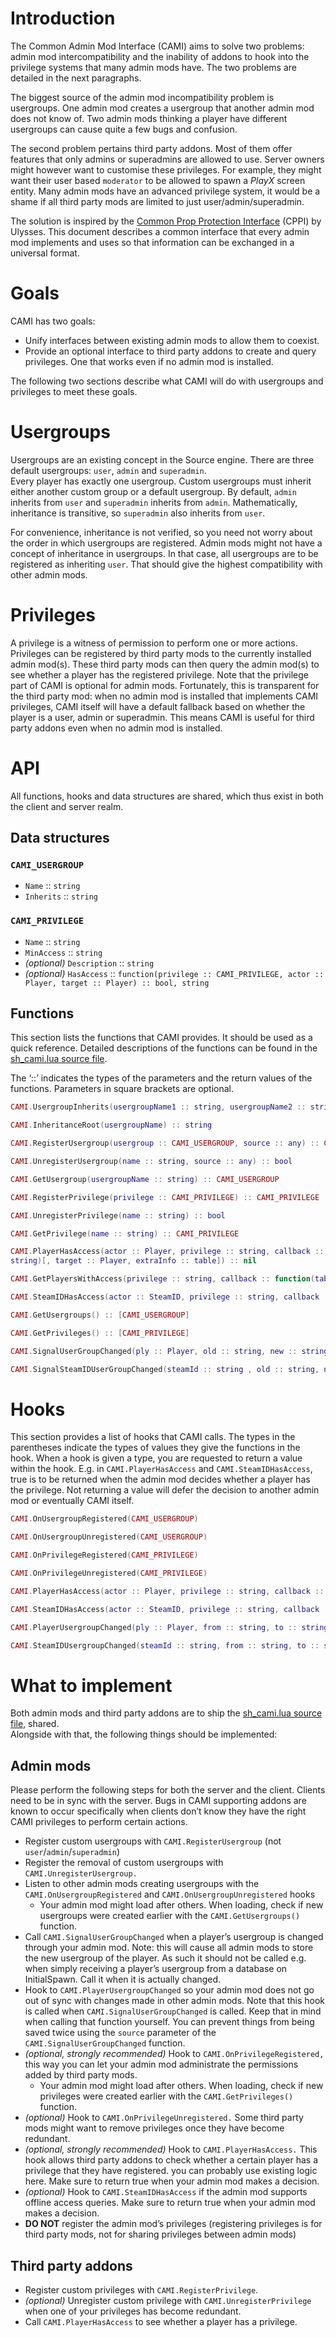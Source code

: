 # Introduction
The Common Admin Mod Interface (CAMI) aims to solve two problems: admin mod intercompatibility and the inability of addons to hook into the privilege systems that many admin mods have. The two problems are detailed in the next paragraphs.

The biggest source of the admin mod incompatibility problem is usergroups. One admin mod creates a usergroup that another admin mod does not know of. Two admin mods thinking a player have different usergroups can cause quite a few bugs and confusion.

The second problem pertains third party addons. Most of them offer features that only admins or superadmins are allowed to use. Server owners might however want to customise these privileges. For example, they might want their user based `moderator` to be allowed to spawn a _PlayX_ screen entity. Many admin mods have an advanced privilege system, it would be a shame if all third party mods are limited to just user/admin/superadmin.

The solution is inspired by the [Common Prop Protection Interface](ulyssesmod.net/archive/CPPI_v1-3.pdf) (CPPI) by Ulysses. This document describes a common interface that every admin mod implements and uses so that information can be exchanged in a universal format.

# Goals
CAMI has two goals:
- Unify interfaces between existing admin mods to allow them to coexist.
- Provide an optional interface to third party addons to create and query privileges. One that works even if no admin mod is installed.

The following two sections describe what CAMI will do with usergroups and privileges to meet these goals.

# Usergroups
Usergroups are an existing concept in the Source engine. There are three default usergroups: `user`, `admin` and `superadmin`.  
Every player has exactly one usergroup. Custom usergroups must inherit either another custom group or a default usergroup. By default, `admin` inherits from `user` and `superadmin` inherits from `admin`. Mathematically, inheritance is transitive, so `superadmin` also inherits from `user`.

For convenience, inheritance is not verified, so you need not worry about the order in which usergroups are registered. Admin mods might not have a concept of inheritance in usergroups. In that case, all usergroups are to be registered as inheriting `user`. That should give the highest compatibility with other admin mods.

# Privileges
A privilege is a witness of permission to perform one or more actions. Privileges can be registered by third party mods to the currently installed admin mod(s). These third party mods can then query the admin mod(s) to see whether a player has the registered privilege. Note that the privilege part of CAMI is optional for admin mods. Fortunately, this is transparent for the third party mod: when no admin mod is installed that implements CAMI privileges, CAMI itself will have a default fallback based on whether the player is a user, admin or superadmin. This means CAMI is useful for third party addons even when no admin mod is installed.

# API
All functions, hooks and data structures are shared, which thus exist in both the client and server realm.

## Data structures

### `CAMI_USERGROUP`
- `Name` :: `string`
- `Inherits` :: `string`

### `CAMI_PRIVILEGE`
- `Name` :: `string`
- `MinAccess` :: `string`
- _(optional)_ `Description` :: `string`
- _(optional)_ `HasAccess` :: `function(privilege :: CAMI_PRIVILEGE, actor :: Player, target :: Player) :: bool, string`

## Functions
This section lists the functions that CAMI provides. It should be used as a quick reference. Detailed descriptions of the functions can be found in the [sh_cami.lua source file](./sh_cami.lua).

The ‘::’ indicates the types of the parameters and the return values of the functions. Parameters in square brackets are optional.

```lua
CAMI.UsergroupInherits(usergroupName1 :: string, usergroupName2 :: string) :: bool

CAMI.InheritanceRoot(usergroupName) :: string

CAMI.RegisterUsergroup(usergroup :: CAMI_USERGROUP, source :: any) :: CAMI_USERGROUP

CAMI.UnregisterUsergroup(name :: string, source :: any) :: bool

CAMI.GetUsergroup(usergroupName :: string) :: CAMI_USERGROUP

CAMI.RegisterPrivilege(privilege :: CAMI_PRIVILEGE) :: CAMI_PRIVILEGE

CAMI.UnregisterPrivilege(name :: string) :: bool

CAMI.GetPrivilege(name :: string) :: CAMI_PRIVILEGE

CAMI.PlayerHasAccess(actor :: Player, privilege :: string, callback :: function(bool,
string)[, target :: Player, extraInfo :: table]) :: nil

CAMI.GetPlayersWithAccess(privilege :: string, callback :: function(table)[, target :: Player, extraInfo :: Table]) :: nil

CAMI.SteamIDHasAccess(actor :: SteamID, privilege :: string, callback :: function(bool, string)[, target :: SteamID, extraInfo :: table]) :: nil

CAMI.GetUsergroups() :: [CAMI_USERGROUP]

CAMI.GetPrivileges() :: [CAMI_PRIVILEGE]

CAMI.SignalUserGroupChanged(ply :: Player, old :: string, new :: string, source :: any)

CAMI.SignalSteamIDUserGroupChanged(steamId :: string , old :: string, new :: string, source :: any)
```

# Hooks
This section provides a list of hooks that CAMI calls. The types in the parentheses indicate the types of values they give the functions in the hook. When a hook is given a type, you are requested to return a value within the hook. E.g. in `CAMI.PlayerHasAccess` and `CAMI.SteamIDHasAccess`, true is to be returned when the admin mod decides whether a player has the privilege. Not returning a value will defer the decision to another admin mod or eventually CAMI itself.

```lua
CAMI.OnUsergroupRegistered(CAMI_USERGROUP)

CAMI.OnUsergroupUnregistered(CAMI_USERGROUP)

CAMI.OnPrivilegeRegistered(CAMI_PRIVILEGE)

CAMI.OnPrivilegeUnregistered(CAMI_PRIVILEGE)

CAMI.PlayerHasAccess(actor :: Player, privilege :: string, callback :: function(bool, string), target :: Player, extraInfo :: table) :: bool/nil

CAMI.SteamIDHasAccess(actor :: SteamID, privilege :: string, callback :: function(bool, string), target :: Player, extraInfo :: table) :: bool/nil

CAMI.PlayerUsergroupChanged(ply :: Player, from :: string, to :: string, source :: any)

CAMI.SteamIDUsergroupChanged(steamId :: string, from :: string, to :: string, source :: any)
```

# What to implement
Both admin mods and third party addons are to ship the [sh_cami.lua source file](./sh_cami.lua), shared.  
Alongside with that, the following things should be implemented:

## Admin mods
Please perform the following steps for both the server and the client. Clients need to be in sync with the server. Bugs in CAMI supporting addons are known to occur specifically when clients don’t know they have the right CAMI privileges to perform certain actions.

- Register custom usergroups with `CAMI.RegisterUsergroup` (not `user`/`admin`/`superadmin`)
- Register the removal of custom usergroups with `CAMI.UnregisterUsergroup.`
- Listen to other admin mods creating usergroups with the `CAMI.OnUsergroupRegistered` and `CAMI.OnUsergroupUnregistered` hooks
  - Your admin mod might load after others. When loading, check if new usergroups were created earlier with the `CAMI.GetUsergroups()` function.
- Call `CAMI.SignalUserGroupChanged` when a player’s usergroup is changed through your admin mod. Note: this will cause all admin mods to store the new usergroup of the player. As such it should not be called e.g. when simply receiving a player’s usergroup from a database on InitialSpawn. Call it when it is actually changed.
- Hook to `CAMI.PlayerUsergroupChanged` so your admin mod does not go out of sync with changes made in other admin mods. Note that this hook is called when `CAMI.SignalUserGroupChanged` is called. Keep that in mind when calling that function yourself. You can prevent things from being saved twice using the `source` parameter of the `CAMI.SignalUserGroupChanged` function.
- _(optional, strongly recommended)_ Hook to `CAMI.OnPrivilegeRegistered,` this way you can let your admin mod administrate the permissions added by third party mods.
  - Your admin mod might load after others. When loading, check if new privileges were created earlier with the `CAMI.GetPrivileges()` function.
- _(optional)_ Hook to `CAMI.OnPrivilegeUnregistered.` Some third party mods might want to remove privileges once they have become redundant.
- _(optional, strongly recommended)_ Hook to `CAMI.PlayerHasAccess.` This hook allows third party addons to check whether a certain player has a privilege that they have registered. you can probably use existing logic here. Make sure to return true when your admin mod makes a decision.
- _(optional)_ Hook to `CAMI.SteamIDHasAccess` if the admin mod supports offline access queries. Make sure to return true when your admin mod makes a decision.
- **DO NOT** register the admin mod’s privileges (registering privileges is for third party mods, not for sharing privileges between admin mods)
## Third party addons
- Register custom privileges with `CAMI.RegisterPrivilege`.
- _(optional)_ Unregister custom privilege with `CAMI.UnregisterPrivilege` when one of your privileges has become redundant.
- Call `CAMI.PlayerHasAccess` to see whether a player has a privilege.
